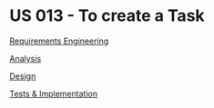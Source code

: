 # US 013 - To create a Task 

[Requirements Engineering](docs/Sprint-C/US013/01.requirements-engineering/Readme.md)

[Analysis](02.docs/Sprint-C/US013/02.analysis/Readme.md)

[Design](03.docs/Sprint-C/US013/03.design/Readme.md)

[Tests & Implementation ](04.tests-and-implementation/Readme.md)
